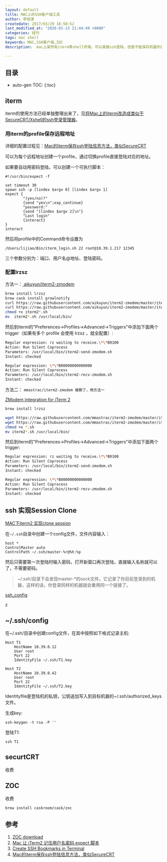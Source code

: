 ```yaml
---
layout: default
title: MAC上的SSH客户端工具
author: 李佶澳
createdate: 2017/03/29 18:50:52
last_modified_at: "2020-01-13 21:44:49 +0800"
categories: 技巧
tags: mac shell
keywords: MAC,SSH客户端,ZOC
description:  mac上虽然有iterm等shell终端，可以直接ssh登陆，但是不能保存机器列表和密码，每次输入IP，比较烦。可以使用ZOC

---
```


## 目录
* auto-gen TOC:
{:toc}

## iterm

iterm的使用方法已经单独整理出来了，见[将Mac上的iterm改造成类似于SecureCRT/Xshell的ssh登录管理器](https://www.lijiaocn.com/技巧/2019/01/17/mac-iterm-convert-securecrt.html)。


### 用iterm的profile保存远程地址

详细的配置过程见：[Mac的iterm保存ssh登陆信息方法，类似SecureCRT][4]

可以为每个远程地址创建一个profile，通过切换profile直接登陆对应的地址。

如果要自动用密码登陆，可以创建一个可执行脚本：

	#!/usr/bin/expect -f
	
	set timeout 30
	spawn ssh -p [lindex $argv 0] [lindex $argv 1]
	expect {
	        "(yes/no)?"
	        {send "yes\n";exp_continue}
	        "password:"
	        {send "[lindex $argv 2]\n"}
	        "Last login"
	        {interact}
	}
	interact

然后将profile中的Command命令设置为

	/Users/lijiao/Bin/iterm_login.sh 22 root@10.39.1.217 12345

三个参数分别为：端口、用户名@地址、登陆密码。

### 配置lrzsz

方法一：[ aikuyun/iterm2-zmodem ](https://github.com/aikuyun/iterm2-zmodem)

```sh
brew install lrzsz
brew cask install growlnotify
curl https://raw.githubusercontent.com/aikuyun/iterm2-zmodem/master/iterm2-recv-zmodem.sh  >  iterm2-recv-zmodem.sh
curl https://raw.githubusercontent.com/aikuyun/iterm2-zmodem/master/iterm2-send-zmodem.sh  >  iterm2-send-zmodem.sh
chmod +x iterm2*.sh
mv  iterm2*.sh /usr/local/bin/
```

然后到iterm的"Preferences->Profiles->Advanced->Triggers"中添加下面两个trigger（如果有多个 profile 会使用 lrzsz ，就全配置）:

```sh
Regular expression: rz waiting to receive.\*\*B0100
Action: Run Silent Coprocess
Parameters: /usr/local/bin/iterm2-send-zmodem.sh
Instant: checked

Regular expression: \*\*B00000000000000
Action: Run Silent Coprocess
Parameters: /usr/local/bin/iterm2-recv-zmodem.sh
Instant: checked
```

方法二： `mmastrac/iterm2-zmodem 被删了，用方法一`

[ZModem integration for iTerm 2](https://github.com/mmastrac/iterm2-zmodem)

```sh
brew install lrzsz

wget https://raw.githubusercontent.com/mmastrac/iterm2-zmodem/master/iterm2-recv-zmodem.sh
wget https://raw.githubusercontent.com/mmastrac/iterm2-zmodem/master/iterm2-send-zmodem.sh
chmod +x *.sh
mv iterm2*.sh /usr/local/bin/
```

然后到iterm的"Preferences->Profiles->Advanced->Triggers"中添加下面两个trigger:

```sh
Regular expression: rz waiting to receive.\*\*B0100
Action: Run Silent Coprocess
Parameters: /usr/local/bin/iterm2-send-zmodem.sh
Instant: checked

Regular expression: \*\*B00000000000000
Action: Run Silent Coprocess
Parameters: /usr/local/bin/iterm2-recv-zmodem.sh
Instant: checked
```

## ssh 实现Session Clone

[MAC下iterm2 实现clone session](https://blog.csdn.net/xusensen/article/details/72785592)

在`~/.ssh`目录中创建一个config文件，文件内容输入：

	host *
	ControlMaster auto
	ControlPath ~/.ssh/master-%r@%h:%p

然后只需要第一次登陆时输入密码，打开新窗口再次登陆，直接输入名称就可以了，不需要密码。

> ~/.ssh/目录下会发现master-*的sock文件。它记录了你目前登录到的机器，这样的话，你登录同样的机器就会重用同一个链接了。

[ssh_config](https://linux.die.net/man/5/ssh_config)

z
## ~/.ssh/config

在~/.ssh/目录中创建config文件，在其中按照如下格式记录主机:

	Host T1
	    HostName 10.39.0.12
	    User root
	    Port 22
	    IdentityFile ~/.ssh/T1.key
	
	Host T2
	    HostName 10.39.0.42
	    User root
	    Port 22
	    IdentityFile ~/.ssh/T2.key

Identityfile是登陆机的私钥，公钥追加写入到目标机器的~/.ssh/authorized_keys文件。

生成key:

	ssh-keygen -t rsa -P ''

登陆T1:

	ssh T1

## securtCRT 

收费

## ZOC 

收费

	brew install caskroom/cask/zoc

## 参考

1. [ZOC download][1]
2. [Mac 让 iTerm2 记住用户名密码 expect 脚本][2]
3. [Create SSH Bookmarks in Terminal][3]
4. [Mac的iterm保存ssh登陆信息方法，类似SecureCRT][4]

[1]: http://www.emtec.com/download.html "ZOC download"
[2]: http://blog.csdn.net/fenglailea/article/details/50895867 "Mac 让 iTerm2 记住用户名密码 expect 脚本"
[3]: http://osxdaily.com/2012/06/03/create-ssh-bookmarks-in-terminal-for-mac-os-x/ "Create SSH Bookmarks in Terminal"
[4]: https://jingyan.baidu.com/article/af9f5a2d72b16143140a459b.html  "Mac的iterm保存ssh登陆信息方法，类似SecureCRT"

